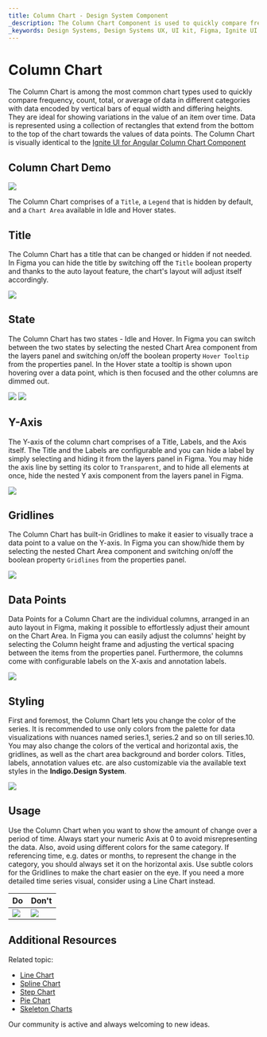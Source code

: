 ```yaml
---
title: Column Chart - Design System Component
_description: The Column Chart Component is used to quickly compare frequency, count, total, or average of data in different categories with data encoded by vertical bars with equal width and differing lengths.
_keywords: Design Systems, Design Systems UX, UI kit, Figma, Ignite UI for Angular, Figma to Angular, Angular, Angular Design System, Export code from Figma, Design Kits for Angular, Figma HTML, Figma to HTML, Figma UI kits
---
```


# Column Chart

 The Column Chart is among the most common chart types used to quickly compare frequency, count, total, or average of data in different categories with data encoded by vertical bars of equal width and differing heights. They are ideal for showing variations in the value of an item over time. Data is represented using a collection of rectangles that extend from the bottom to the top of the chart towards the values of data points. The Column Chart is visually identical to the [Ignite UI for Angular Column Chart Component](https://www.infragistics.com/products/ignite-ui-angular/angular/components/charts/types/column-chart.html)

## Column Chart Demo

<img class="responsive-img" src="../images/column_chart_demo.png" srcset="../images/column_chart_demo@2x.png 2x" />

The Column Chart comprises of a `Title`, a `Legend` that is hidden by default, and a `Chart Area` available in Idle and Hover states.

## Title

The Column Chart has a title that can be changed or hidden if not needed. In Figma you can hide the title by switching off the `Title` boolean property and thanks to the auto layout feature, the chart's layout will adjust itself accordingly.

<img class="responsive-img" src="../images/column_chart_no_title.png" srcset="../images/column_chart_no_title@2x.png 2x" />

## State

The Column Chart has two states - Idle and Hover. In Figma you can switch between the two states by selecting the nested Chart Area component from the layers panel and switching on/off the boolean property `Hover Tooltip` from the properties panel. In the Hover state a tooltip is shown upon hovering over a data point, which is then focused and the other columns are dimmed out.

<img class="responsive-img" src="../images/column_chart_tooltip-off.png" srcset="../images/column_chart_tooltip-off@2x .png 2x" />
<img class="responsive-img" src="../images/column_chart_tooltip-on.png" srcset="../images/column_chart_tooltip-on@2x.png 2x" />

## Y-Axis

The Y-axis of the column chart comprises of a Title, Labels, and the Axis itself. The Title and the Labels are configurable and you can hide a label by simply selecting and hiding it from the layers panel in Figma. You may hide the axis line by setting its color to `Transparent`, and to hide all elements at once, hide the nested Y axis component from the layers panel in Figma.

<img class="responsive-img" src="../images/column_chart_yaxis.png" srcset="../images/column_chart_yaxis@2x.png 2x" />

## Gridlines

The Column Chart has built-in Gridlines to make it easier to visually trace a data point to a value on the Y-axis. In Figma you can show/hide them by selecting the nested Chart Area component and switching on/off the boolean property `Gridlines` from the properties panel.

<img class="responsive-img" src="../images/column_chart_gridlines.png" srcset="../images/column_chart_gridlines@2x.png 2x" />

## Data Points

Data Points for a Column Chart are the individual columns, arranged in an auto layout in Figma, making it possible to effortlessly adjust their amount on the Chart Area. In Figma you can easily adjust the columns' height by selecting the Column height frame and adjusting the vertical spacing between the items from the properties panel. Furthermore, the columns come with configurable labels on the X-axis and annotation labels.

<img class="responsive-img" src="../images/column_chart_columns.png" srcset="../images/column_chart_columns@2x.png 2x" />


## Styling

First and foremost, the Column Chart lets you change the color of the series. It is recommended to use only colors from the palette for data visualizations with nuances named series.1, series.2 and so on till series.10. You may also change the colors of the vertical and horizontal axis, the gridlines, as well as the chart area background and border colors. Titles, labels, annotation values etc. are also customizable via the available text styles in the **Indigo.Design System**.

<img class="responsive-img" src="../images/column_chart_styling.png" srcset="../images/column_chart_styling@2x.png 2x" />

## Usage

Use the Column Chart when you want to show the amount of change over a period of time. Always start your numeric Axis at 0 to avoid misrepresenting the data. Also, avoid using different colors for the same category. If referencing time, e.g. dates or months, to represent the change in the category, you should always set it on the horizontal axis. Use subtle colors for the Gridlines to make the chart easier on the eye. If you need a more detailed time series visual, consider using a Line Chart instead.

| Do                                                                                             | Don't                                                                                              |
| ---------------------------------------------------------------------------------------------- | -------------------------------------------------------------------------------------------------- |
| <img class="responsive-img" src="../images/column_chart_do1.png" srcset="../images/column_chart_do1@2x.png 2x" /> | <img class="responsive-img" src="../images/column_chart_dont1.png" srcset="../images/column_chart_dont1@2x.png 2x" /> |

## Additional Resources

Related topic:

- [Line Chart](line-chart.md)
- [Spline Chart](spline-chart.md)
- [Step Chart](step-chart.md)
- [Pie Chart](pie-chart.md)
- [Skeleton Charts](skeleton-charts.md)
  <div class="divider--half"></div>

Our community is active and always welcoming to new ideas.
